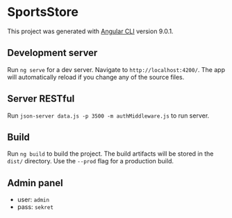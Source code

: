 # SportsStore

This project was generated with [Angular CLI](https://github.com/angular/angular-cli) version 9.0.1.

## Development server

Run `ng serve` for a dev server. Navigate to `http://localhost:4200/`. The app will automatically reload if you change any of the source files.

## Server RESTful

Run `json-server data.js -p 3500 -m authMiddleware.js` to run server.

## Build

Run `ng build` to build the project. The build artifacts will be stored in the `dist/` directory. Use the `--prod` flag for a production build.

## Admin panel

+ user: `admin`
+ pass: `sekret`
